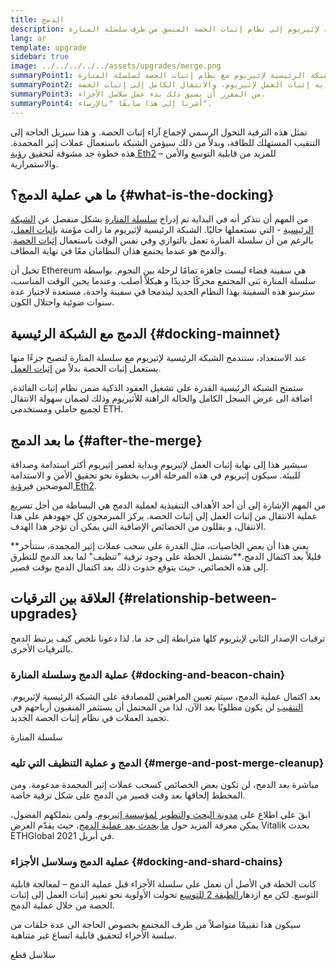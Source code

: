 ```yaml
---
title: الدمج
description: تعرف على عملية الدمج - عندما تنضم الشبكة الرئيسية لإثيريوم إلى نظام إثبات الحصة المنسق من طرف سلسلة المنارة.
lang: ar
template: upgrade
sidebar: true
image: ../../../../../assets/upgrades/merge.png
summaryPoint1: في نهاية المطاف، سوف تندمج الشبكة الرئيسية لإثيريوم مع نظام إثبات الحصة لسلسلة المنارة.
summaryPoint2: سيمثل هذا نهاية إثبات العمل لإثيريوم، والانتقال الكامل إلى إثبات الحصة.
summaryPoint3: من المقرر أن يسبق ذلك بدء عمل سلاسل الأجزاء.
summaryPoint4: أشرنا إلى هذا سابقًا "بالإرساء".
---
```


<UpgradeStatus dateKey="page-upgrades-merge-date">
  تمثل هذه الترقية التحول الرسمي لإجماع آراء إثبات الحصة. و هذا سيزيل الحاجة إلى التنقيب المستهلك للطاقة، وبدلاً من ذلك سيؤمن الشبكة باستعمال عملات إثير المجمدة. هذه خطوة جد مشوقة لتحقيق <a href="/upgrades/vision/">رؤية Eth2</a> – للمزيد من قابلية التوسع والأمن والاستمرارية.
</UpgradeStatus>

## ما هي عملية الدمج؟ {#what-is-the-docking}

من المهم أن نتذكر أنه في البداية تم إدراج [سلسلة المنارة](/upgrades/beacon-chain/) بشكل منفصل عن [الشبكة الرئيسية](/glossary/#mainnet) - التي نستعملها حاليًا. الشبكة الرئيسية لإثيريوم ما زالت مؤَمنة [بإثبات العمل](/developers/docs/consensus-mechanisms/pow/)، بالرغم من أن سلسلة المنارة تعمل بالتوازي وفي نفس الوقت باستعمال [إثبات الحصة](/developers/docs/consensus-mechanisms/pos/). والدمج هو عندما يجتمع هذان النظامان معًا في نهاية المطاف.

تخيل أن Ethereum هي سفينة فضاء ليست جاهزة تمامًا لرحلة بين النجوم. بواسطة سلسلة المنارة بَنى المجتمع محركًا جديدًا و هيكلاً أصلب. وعندما يحين الوقت المناسب، سترسو هذه السفينة بهذا النظام الجديد ليندمجا في سفينة واحدة، مستعدة لاجتياز عدة سنوات ضوئية واحتلال الكون.

## الدمج مع الشبكة الرئيسية {#docking-mainnet}

عند الاستعداد، ستندمج الشبكة الرئيسية لإثيريوم مع سلسلة المنارة لتصبح جزءًا منها يستعمل إثبات الحصة بدلاً من [إثبات العمل](/developers/docs/consensus-mechanisms/pow/).

ستمنح الشبكة الرئيسية القدرة على تشغيل العقود الذكية ضمن نظام إثبات الفائدة, اضافة الى عرض السجل الكامل والحالة الراهنة للأثيريوم وذلك لضمان سهولة الانتقال لجميع حاملي ومستخدمي ETH.

## ما بعد الدمج {#after-the-merge}

سيشير هذا إلى نهاية إثبات العمل لإثيريوم وبداية لعصر إثيريوم أكثر استدامة وصداقة للبيئة. سيكون إثيريوم في هذه المرحلة أقرب بخطوة نحو تحقيق الأمن و الاستدامة الموضحين في[رؤية Eth2](/upgrades/vision/).

من المهم الإشارة إلى أن أحد الأهداف التنفيذية لعملية الدمج هي البساطة من أجل تسريع عملية الانتقال من إثبات العمل إلى إثبات الحصة. يركز المبرمجون كل جهودهم على هذا الانتقال، و يقللون من الخصائص الإضافية التي يمكن أن تؤخر هذا الهدف.

**يعني هذا أن بعض الخاصيات، مثل القدرة على سحب عملات إثير المجمدة، ستتأخر قليلاً بعد اكتمال الدمج.**تشتمل الخطة على وجود ترقية "تنظيف" لما بعد الدمج للتطرق إلى هذه الخصائص، حيث يتوقع حدوث ذلك بعد اكتمال الدمج بوقت قصير.

## العلاقة بين الترقيات {#relationship-between-upgrades}

ترقيات الإصدار الثاني لإيثريوم كلها مترابطة إلى حد ما. لذا دعونا نلخص كيف يرتبط الدمج بالترقيات الأخرى.

### عملية الدمج وسلسلة المنارة {#docking-and-beacon-chain}

بعد اكتمال عملية الدمج، سيتم تعيين المراهنين للمصادقة على الشبكة الرئيسية لإثيريوم. [التنقيب](/developers/docs/consensus-mechanisms/pow/mining/) لن يكون مطلوبًا بعد الآن، لذا من المحتمل أن يستثمر المنقبون أرباحهم في تجميد العملات في نظام إثبات الحصة الجديد.

<ButtonLink to="/upgrades/beacon-chain/">
  سلسلة المنارة
</ButtonLink>

### الدمج و عملية التنظيف التي تليه {#merge-and-post-merge-cleanup}

مباشرة بعد الدمج، لن تكون بعض الخصائص كسحب عملات إثير المجمدة مدعومة. ومن المخطط إلحاقها بعد وقت قصير من الدمج على شكل ترقية خاصة.

ابقَ على اطلاع على [مدونة البحث والتطوير لمؤسسة إثيريوم](https://blog.ethereum.org/category/research-and-development/). ولمن يتملكهم الفضول، يمكن معرفة المزيد حول [ما يحدث بعد عملية الدمج](https://youtu.be/7ggwLccuN5s?t=101)، حيث يقدّم العرض Vitalik بحدث ETHGlobal في أبريل 2021.

### عملية الدمج وسلاسل الأجزاء {#docking-and-shard-chains}

كانت الخطة في الأصل أن نعمل على سلسلة الأجزاء قبل عملية الدمج – لمعالجة قابلية التوسع. لكن مع ازدهار[الطبقة 2 للتوسع](/developers/docs/scaling/#layer-2-scaling) تحولت الأولوية نحو تغيير إثبات العمل إلى إثبات الحصة من خلال عملية الدمج.

سيكون هذا تقييمًا متواصلاً من طرف المجتمع بخصوص الحاجة الى عدة حلقات من سلسة الأحزاء لتحقيق قابلية اتساع غير متناهية.

<ButtonLink to="/upgrades/shard-chains/">
  سلاسل قطع
</ButtonLink>
